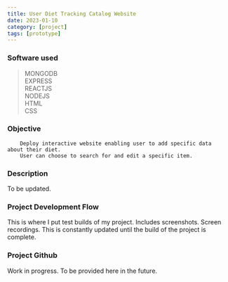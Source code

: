 ```yaml
---
title: User Diet Tracking Catalog Website
date: 2023-01-10
category: [project]
tags: [prototype]
---
```


### Software used
> MONGODB <br>
> EXPRESS <br>
> REACTJS <br>
> NODEJS <br>
> HTML <br>
> CSS

### Objective
        Deploy interactive website enabling user to add specific data about their diet.
        User can choose to search for and edit a specific item.
        


### Description
To be updated.


### Project Development Flow
This is where I put test builds of my project. Includes screenshots. Screen recordings.
This is constantly updated until the build of the project is complete.


### Project Github
Work in progress. To be provided here in the future.